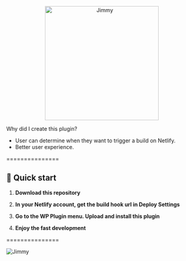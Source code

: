 <p align="center">
  <a href="https://www.jimmytruong.ca">
    <img alt="Jimmy" src="https://www.netlify.com/img/press/logos/full-logo-light.png" width="300" />
  </a>
</p>

Why did I create this plugin?

- User can determine when they want to trigger a build on Netlify.
- Better user experience.


===============
## 🚀 Quick start

1.  **Download this repository**

2.  **In your Netlify account, get the build hook url in Deploy Settings**

3.  **Go to the WP Plugin menu. Upload and install this plugin**

3.  **Enjoy the fast development**

===============

<img alt="Jimmy" src="https://alonedreamer.com/jimmymedia/images/netlify-min.png"/>


